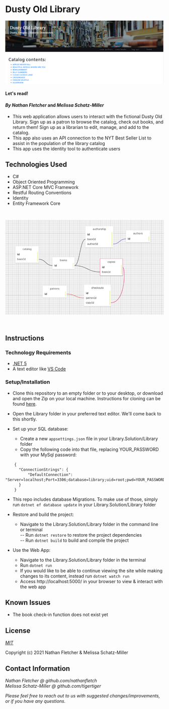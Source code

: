 # Dusty Old Library

<p align="center"><img src="Library/wwwroot/img/dusty-lib.png"></p>  

#### Let's read!

#### _By Nathan Fletcher_ and _Melissa Schatz-Miller_

* This web application allows users to interact with the fictional Dusty Old Library. Sign up as a patron to browse the catalog, check out books, and return them! Sign up as a librarian to edit, manage, and add to the catalog.
* This app also uses an API connection to the NYT Best Seller List to assist in the population of the library catalog
* This app uses the identity tool to authenticate users

## Technologies Used

* C#
* Object Oriented Programming
* ASP.NET Core MVC Framework
* Restful Routing Conventions
* Identity
* Entity Framework Core

<p align="center" style="padding-top:30px; padding-bottom:30px;"><img src="Library/wwwroot/img/design.png"></p>  

## Instructions

### Technology Requirements

* [.NET 5](https://dotnet.microsoft.com/download/dotnet/5.0)
* A text editor like [VS Code](https://code.visualstudio.com/)

### Setup/Installation


* Clone this repository to an empty folder or to your desktop, or download and open the Zip on your local machine. Instructions for cloning can be found [here](https://docs.github.com/en/github/creating-cloning-and-archiving-repositories/cloning-a-repository-from-github/cloning-a-repository).
* Open the Library folder in your preferred text editor. We'll come back to this shortly.

* Set up your SQL database:
  - Create a new ```appsettings.json``` file in your Library.Solution/Library folder
  - Copy the following code into that file, replacing YOUR_PASSWORD with your MySql password:
```
    {
      "ConnectionStrings": {
          "DefaultConnection": "Server=localhost;Port=3306;database=library;uid=root;pwd=YOUR_PASSWORD;"
      }
    }
```
* This repo includes database Migrations. To make use of those, simply run ```dotnet ef database update``` in your Library.Solution/Library folder


* Restore and build the project:
  - Navigate to the Library.Solution/Library folder in the command line or terminal  
    -- Run ```dotnet restore``` to restore the project dependencies  
    -- Run ```dotnet build``` to build and compile the project  

* Use the Web App:
  - Navigate to the Library.Solution/Library folder in the terminal
  - Run ```dotnet run``` 
  - If you would like to be able to continue viewing the site while making changes to its content, instead run ```dotnet watch run```
  - Access http://localhost:5000/ in your browser to view & interact with the web app

## Known Issues
* The book check-in function does not exist yet

## License

_[MIT](https://opensource.org/licenses/MIT)_  

Copyright (c) 2021 Nathan Fletcher & Melissa Schatz-Miller

## Contact Information

_Nathan Fletcher @ github.com/nathanfletch_  
_Melissa Schatz-Miller @ github.com/tigertiger_  
  
_Please feel free to reach out to us with suggested changes/improvements, or if you have any questions._